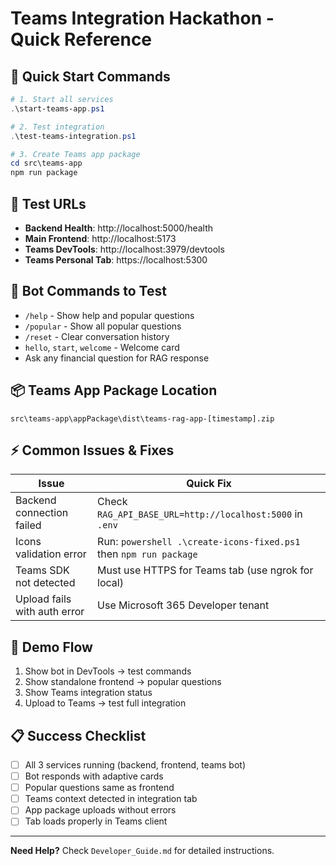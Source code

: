 # Teams Integration Hackathon - Quick Reference

## 🚀 Quick Start Commands

```powershell
# 1. Start all services
.\start-teams-app.ps1

# 2. Test integration
.\test-teams-integration.ps1

# 3. Create Teams app package
cd src\teams-app
npm run package
```

## 📱 Test URLs
- **Backend Health**: http://localhost:5000/health
- **Main Frontend**: http://localhost:5173
- **Teams DevTools**: http://localhost:3979/devtools
- **Teams Personal Tab**: https://localhost:5300

## 🤖 Bot Commands to Test
- `/help` - Show help and popular questions
- `/popular` - Show all popular questions
- `/reset` - Clear conversation history
- `hello`, `start`, `welcome` - Welcome card
- Ask any financial question for RAG response

## 📦 Teams App Package Location
```
src\teams-app\appPackage\dist\teams-rag-app-[timestamp].zip
```

## ⚡ Common Issues & Fixes

| Issue | Quick Fix |
|-------|-----------|
| Backend connection failed | Check `RAG_API_BASE_URL=http://localhost:5000` in `.env` |
| Icons validation error | Run: `powershell .\create-icons-fixed.ps1` then `npm run package` |
| Teams SDK not detected | Must use HTTPS for Teams tab (use ngrok for local) |
| Upload fails with auth error | Use Microsoft 365 Developer tenant |

## 🎯 Demo Flow
1. Show bot in DevTools → test commands
2. Show standalone frontend → popular questions  
3. Show Teams integration status
4. Upload to Teams → test full integration

## 📋 Success Checklist
- [ ] All 3 services running (backend, frontend, teams bot)
- [ ] Bot responds with adaptive cards
- [ ] Popular questions same as frontend
- [ ] Teams context detected in integration tab
- [ ] App package uploads without errors
- [ ] Tab loads properly in Teams client

---
**Need Help?** Check `Developer_Guide.md` for detailed instructions.